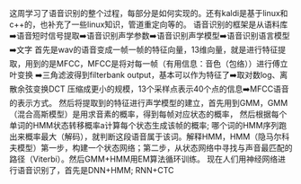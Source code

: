 这周学习了语音识别的整个过程，每部分是如何实现的。还有kaldi是基于linux和c++的，也补充了一些linux知识，管道重定向等的。
语音识别的框架是从语料库➡️语音短时信号提取➡️语音识别声学参数➡️语音识别声学模型➡️语音识别语言模型➡️文字
首先是wav的语音变成一帧一帧的特征向量，13维向量，就是进行特征提取，用到的是MFCC，MFCC是将对每一帧（有用信息：音色（包络））进行傅立叶变换 ➡️三角滤波得到filterbank output，基本可以作为特征了➡️取对数log、离散余弦变换DCT 压缩成更小的规模，13个采样点表示40个点的信息➡️MFCC语音的表示方式。
然后将提取到的特征进行声学模型的建立，首先用到GMM，GMM（混合高斯模型）是用求音素的概率，得到每帧对应状态的概率， 然后根据每个单词的HMM状态转移概率a计算每个状态生成该帧的概率; 哪个词的HMM序列跑出来概率最大（解码），就判断这段语音属于该词。解释HMM，HMM（隐马尔科夫模型）第一步，构建一个状态网络；第二步，从状态网络中寻找与声音最匹配的路径（Viterbi）。然后GMM+HMM用EM算法循环训练。
现在人们用神经网络进行语音识别了，首先是DNN+HMM;
RNN+CTC

